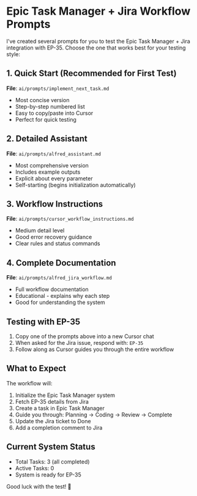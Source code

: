 # Epic Task Manager + Jira Workflow Prompts

I've created several prompts for you to test the Epic Task Manager + Jira integration with EP-35. Choose the one that works best for your testing style:

## 1. Quick Start (Recommended for First Test)
**File**: `ai/prompts/implement_next_task.md`
- Most concise version
- Step-by-step numbered list
- Easy to copy/paste into Cursor
- Perfect for quick testing

## 2. Detailed Assistant
**File**: `ai/prompts/alfred_assistant.md`
- Most comprehensive version
- Includes example outputs
- Explicit about every parameter
- Self-starting (begins initialization automatically)

## 3. Workflow Instructions
**File**: `ai/prompts/cursor_workflow_instructions.md`
- Medium detail level
- Good error recovery guidance
- Clear rules and status commands

## 4. Complete Documentation
**File**: `ai/prompts/alfred_jira_workflow.md`
- Full workflow documentation
- Educational - explains why each step
- Good for understanding the system

## Testing with EP-35

1. Copy one of the prompts above into a new Cursor chat
2. When asked for the Jira issue, respond with: `EP-35`
3. Follow along as Cursor guides you through the entire workflow

## What to Expect

The workflow will:
1. Initialize the Epic Task Manager system
2. Fetch EP-35 details from Jira
3. Create a task in Epic Task Manager
4. Guide you through: Planning → Coding → Review → Complete
5. Update the Jira ticket to Done
6. Add a completion comment to Jira

## Current System Status

- Total Tasks: 3 (all completed)
- Active Tasks: 0
- System is ready for EP-35

Good luck with the test! 🚀
